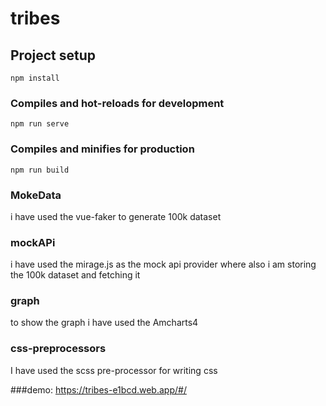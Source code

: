 # tribes

## Project setup
```
npm install
```

### Compiles and hot-reloads for development
```
npm run serve
```

### Compiles and minifies for production
```
npm run build
```

### MokeData
i have used the vue-faker to generate 100k dataset

### mockAPi
i have used the mirage.js as the mock api provider where also i am storing the 100k dataset and fetching it

### graph
to show the graph i have used the Amcharts4

### css-preprocessors
I have used the scss pre-processor for writing css

###demo: https://tribes-e1bcd.web.app/#/

